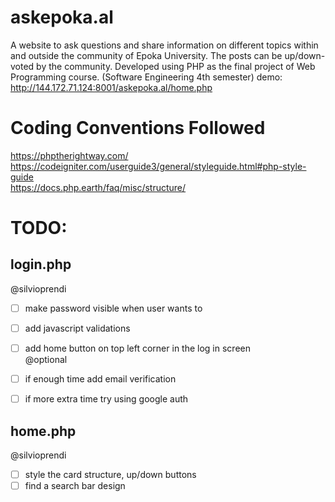 # askepoka.al
A website to ask questions and share information on different topics within and outside the community of Epoka University. The posts can be up/down-voted by the community. Developed using PHP as the final project of Web Programming course. (Software Engineering 4th semester)
demo: http://144.172.71.124:8001/askepoka.al/home.php

# Coding Conventions Followed
https://phptherightway.com/  
https://codeigniter.com/userguide3/general/styleguide.html#php-style-guide  
https://docs.php.earth/faq/misc/structure/

# TODO:  
## login.php  
@silvioprendi  
- [ ] make password visible when user wants to  
- [ ] add javascript validations
- [ ] add home button on top left corner in the log in screen  
@optional  
- [ ] if enough time add email verification  
- [ ] if more extra time try using google auth  


## home.php
@silvioprendi
- [ ] style the card structure, up/down buttons
- [ ] find a search bar design

